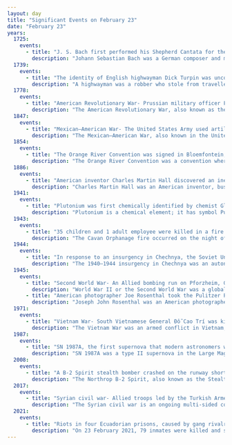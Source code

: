 ```yaml
---
layout: day
title: "Significant Events on February 23"
date: "February 23"
years:
  1725:
    events:
      - title: "J. S. Bach first performed his Shepherd Cantata for the birthday of Christian, Duke of Saxe-Weissenfels (pictured)."
        description: "Johann Sebastian Bach was a German composer and musician of the late Baroque period. He is known for his prolific output across a variety of instruments and forms, including the orchestral Brandenburg Concertos; solo instrumental works such as the cello suites and sonatas and partitas for solo violin; keyboard works such as the Goldberg Variations and The Well-Tempered Clavier; organ works such as the Schübler Chorales and the Toccata and Fugue in D minor; and choral works such as the St Matthew Passion and the Mass in B minor. Since the 19th-century Bach Revival, he has been widely regarded as one of the greatest composers in the history of Western music."
  1739:
    events:
      - title: "The identity of English highwayman Dick Turpin was uncovered by his former schoolmate, who recognised his handwriting, leading to Turpin's trial."
        description: "A highwayman was a robber who stole from travellers. This type of thief usually travelled and robbed by horse as compared to a footpad who travelled and robbed on foot; mounted highwaymen were widely considered to be socially superior to footpads. Such criminals operated until the mid- or late 19th century. Highwaywomen, such as Katherine Ferrers, were said to also exist, often dressing as men, especially in fiction."
  1778:
    events:
      - title: "American Revolutionary War- Prussian military officer Friedrich Wilhelm von Steuben arrived at Valley Forge in Pennsylvania as a volunteer for the Continental Army."
        description: "The American Revolutionary War, also known as the Revolutionary War or American War of Independence, was an armed conflict that comprised the final eight years of the broader American Revolution, in which American Patriot forces organized as the Continental Army and commanded by George Washington defeated the British Army. The conflict was fought in North America, the Caribbean, and the Atlantic Ocean. The war ended with the Treaty of Paris (1783), which resulted in the establishment of the United States of America as an independent nation, which was recognized by Great Britain and other nations of the world."
  1847:
    events:
      - title: "Mexican–American War- The United States Army used artillery to repulse the much larger Mexican army at the Battle of Buena Vista near Saltillo."
        description: "The Mexican–American War, also known in the United States as the Mexican War, and in Mexico as the United States intervention in Mexico, was an invasion of Mexico by the United States Army. It followed the 1845 American annexation of Texas, which Mexico still considered its territory because it refused to recognize the Treaties of Velasco, signed by President Antonio López de Santa Anna after he was captured by the Texian Army during the 1836 Texas Revolution. The Republic of Texas was de facto an independent country, but most of its Anglo-American citizens who had moved from the United States to Texas after 1822 wanted to be annexed by the United States."
  1854:
    events:
      - title: "The Orange River Convention was signed in Bloemfontein, with the United Kingdom agreeing to recognise the independence of the Orange Free State in present-day South Africa."
        description: "The Orange River Convention was a convention whereby the British formally recognised the independence of the Boers in the area between the Orange and Vaal rivers, which had previously been known as the Orange River Sovereignty. This resulted in the formation of the independent Boer Republic of the Orange Free State (OFS)."
  1886:
    events:
      - title: "American inventor Charles Martin Hall discovered an inexpensive method of producing aluminium."
        description: "Charles Martin Hall was an American inventor, businessman, and chemist. He is best known for his invention in 1886 of an inexpensive method for producing aluminum, which became the first metal to attain widespread use since the prehistoric discovery of iron. He was one of the founders of Alcoa, along with Alfred E. Hunt; Hunt's partner at the Pittsburgh Testing Laboratory, George Hubbard Clapp; Hunt's chief chemist, W. S. Sample; Howard Lash, head of the Carbon Steel Company; Millard Hunsiker, sales manager for the Carbon Steel Company; and Robert Scott, a mill superintendent for the Carnegie Steel Company. Together they raised $20,000 to launch the Pittsburgh Reduction Company, which was later renamed Aluminum Company of America and then shortened to Alcoa."
  1941:
    events:
      - title: "Plutonium was first chemically identified by chemist Glenn T. Seaborg and his team at the University of California, Berkeley."
        description: "Plutonium is a chemical element; it has symbol Pu and atomic number 94. It is a silvery-gray actinide metal that tarnishes when exposed to air, and forms a dull coating when oxidized. The element normally exhibits six allotropes and four oxidation states. It reacts with carbon, halogens, nitrogen, silicon, and hydrogen. When exposed to moist air, it forms oxides and hydrides that can expand the sample up to 70% in volume, which in turn flake off as a powder that is pyrophoric. It is radioactive and can accumulate in bones, which makes the handling of plutonium dangerous."
  1943:
    events:
      - title: "35 children and 1 adult employee were killed in a fire at an orphanage in the town of Cavan, Ireland."
        description: "The Cavan Orphanage fire occurred on the night of 23 February 1943 at St Joseph's Orphanage in Cavan, Ireland. 35 children and 1 adult employee died as a result. Much of the attention after the fire surrounded the role of the Poor Clares, the order of nuns who ran the orphanage, and the local fire service."
  1944:
    events:
      - title: "In response to an insurgency in Chechnya, the Soviet Union began the forced deportation of the native Chechen and Ingush of North Caucasus."
        description: "The 1940–1944 insurgency in Chechnya was an autonomous revolt against the Soviet authorities in the Chechen-Ingush Autonomous Soviet Socialist Republic. Beginning in early 1940 under Hasan Israilov, it peaked in 1942 during the German invasion of North Caucasus and ended in the beginning of 1944 with the wholesale concentration and deportation of the Vainakh peoples from their native lands as well as from the locations across the USSR, resulting in the death of at least 144,000 civilians. However, scattered resistance in the mountains continued for years."
  1945:
    events:
      - title: "Second World War- An Allied bombing run on Pforzheim, Germany, killed approximately 31 percent of its population and destroyed about 83 percent of its buildings."
        description: "World War II or the Second World War was a global conflict between two coalitions- the Allies and the Axis powers. Nearly all of the world's countries participated, with many nations mobilising all resources in pursuit of total war. Tanks and aircraft played major roles, enabling the strategic bombing of cities and delivery of the first and only nuclear weapons ever used in war. World War II was the deadliest conflict in history, resulting in 70 to 85 million deaths, more than half of which were civilians. Millions died in genocides, including the Holocaust, and by massacres, starvation, and disease. After the Allied victory, Germany, Austria, Japan, and Korea were occupied, and German and Japanese leaders were tried for war crimes."
      - title: "American photographer Joe Rosenthal took the Pulitzer Prize–winning photograph Raising the Flag on Iwo Jima during the Battle of Iwo Jima, an image that was later reproduced on the Marine Corps War Memorial."
        description: "Joseph John Rosenthal was an American photographer who received the Pulitzer Prize for his iconic World War II photograph Raising the Flag on Iwo Jima, taken during the 1945 Battle of Iwo Jima. His picture became one of the best-known photographs of the war, and was replicated as the United States Marine Corps War Memorial in Arlington, Virginia."
  1971:
    events:
      - title: "Vietnam War- South Vietnamese General Đỗ Cao Trí was killed in a helicopter crash en route to taking control of the faltering Operation Lam Son 719."
        description: "The Vietnam War was an armed conflict in Vietnam, Laos, and Cambodia fought between North Vietnam and South Vietnam and their allies. North Vietnam was supported by the Soviet Union and China, while South Vietnam was supported by the United States and other anti-communist nations. The conflict was the second of the Indochina Wars and a major proxy war of the Cold War between the Soviet Union and US. Direct US military involvement greatly escalated from 1965 until its withdrawal in 1973. The fighting spilled over into the Laotian and Cambodian Civil Wars, which ended with all three countries becoming communist in 1975."
  1987:
    events:
      - title: "SN 1987A, the first supernova that modern astronomers were able to study in great detail, was observed from Earth occurring in the Large Magellanic Cloud."
        description: "SN 1987A was a type II supernova in the Large Magellanic Cloud, a dwarf satellite galaxy of the Milky Way. It occurred approximately 51.4 kiloparsecs from Earth and was the closest observed supernova since Kepler's Supernova in 1604. Light and neutrinos from the explosion reached Earth on February 23, 1987, and it was designated 'SN 1987A' as the first supernova discovered that year. Its brightness peaked in May of that year, with an apparent magnitude of about 3, brighter than the constellation's brightest star, Alpha Doradus."
  2008:
    events:
      - title: "A B-2 Spirit stealth bomber crashed on the runway shortly after takeoff from Andersen Air Force Base in Guam in the most expensive crash in U.S. Air Force history."
        description: "The Northrop B-2 Spirit, also known as the Stealth Bomber, is an American heavy strategic bomber, featuring low-observable stealth technology designed to penetrate dense anti-aircraft defenses. A subsonic flying wing with a crew of two, the plane was designed by Northrop as the prime contractor, with Boeing, Hughes, and Vought as principal subcontractors, and was produced from 1987 to 2000. The bomber can drop conventional and thermonuclear weapons, such as up to eighty 500-pound class (230 kg) Mk 82 JDAM GPS-guided bombs, or sixteen 2,400-pound (1,100 kg) B83 nuclear bombs. The B-2 is the only acknowledged in-service aircraft that can carry large air-to-surface standoff weapons in a stealth configuration."
  2017:
    events:
      - title: "Syrian civil war- Allied troops led by the Turkish Armed Forces captured the city of al-Bab from the Islamic State."
        description: "The Syrian civil war is an ongoing multi-sided conflict in Syria involving various state and non-state actors. The Syrian Revolution began in March 2011 when popular discontent with the Ba'athist regime ruled by Bashar al-Assad triggered large-scale protests and pro-democracy rallies across Syria, as part of the wider Arab Spring protests in the region. After months of crackdown by the government's security apparatus, various armed rebel groups such as the Free Syrian Army began forming across the country, marking the beginning of the Syrian insurgency. By mid-2012, the insurgency had escalated into a full-blown civil war."
  2021:
    events:
      - title: "Riots in four Ecuadorian prisons, caused by gang rivalries, resulted in the deaths of 79 inmates."
        description: "On 23 February 2021, 79 inmates were killed and several others were injured in riots that took place simultaneously in four prisons in Ecuador. Authorities gave gang rivalry in an overcrowded prison system as the cause. The violence happened in prisons located in the Guayas, Azuay, and Cotopaxi provinces, which contain nearly 70% of the total prison population in the country."
---
```


